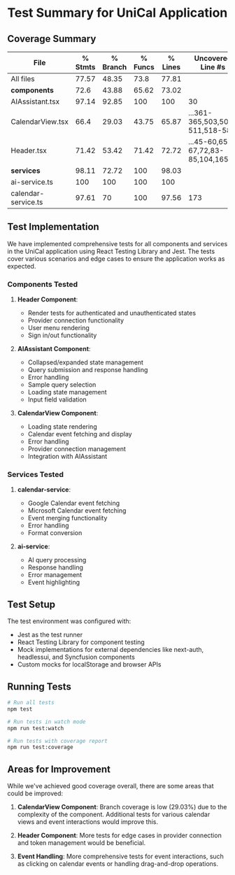 # Test Summary for UniCal Application

## Coverage Summary

| File                | % Stmts | % Branch | % Funcs | % Lines | Uncovered Line #s               |
| ------------------- | ------- | -------- | ------- | ------- | ------------------------------- |
| All files           | 77.57   | 48.35    | 73.8    | 77.81   |                                 |
| **components**      | 72.6    | 43.88    | 65.62   | 73.02   |                                 |
| AIAssistant.tsx     | 97.14   | 92.85    | 100     | 100     | 30                              |
| CalendarView.tsx    | 66.4    | 29.03    | 43.75   | 65.87   | ...361-365,503,509-511,518-583  |
| Header.tsx          | 71.42   | 53.42    | 71.42   | 72.72   | ...45-60,65-67,72,83-85,104,165 |
| **services**        | 98.11   | 72.72    | 100     | 98.03   |                                 |
| ai-service.ts       | 100     | 100      | 100     | 100     |                                 |
| calendar-service.ts | 97.61   | 70       | 100     | 97.56   | 173                             |

## Test Implementation

We have implemented comprehensive tests for all components and services in the UniCal application using React Testing Library and Jest. The tests cover various scenarios and edge cases to ensure the application works as expected.

### Components Tested

1. **Header Component**:

   - Render tests for authenticated and unauthenticated states
   - Provider connection functionality
   - User menu rendering
   - Sign in/out functionality

2. **AIAssistant Component**:

   - Collapsed/expanded state management
   - Query submission and response handling
   - Error handling
   - Sample query selection
   - Loading state management
   - Input field validation

3. **CalendarView Component**:
   - Loading state rendering
   - Calendar event fetching and display
   - Error handling
   - Provider connection management
   - Integration with AIAssistant

### Services Tested

1. **calendar-service**:

   - Google Calendar event fetching
   - Microsoft Calendar event fetching
   - Event merging functionality
   - Error handling
   - Format conversion

2. **ai-service**:
   - AI query processing
   - Response handling
   - Error management
   - Event highlighting

## Test Setup

The test environment was configured with:

- Jest as the test runner
- React Testing Library for component testing
- Mock implementations for external dependencies like next-auth, headlessui, and Syncfusion components
- Custom mocks for localStorage and browser APIs

## Running Tests

```bash
# Run all tests
npm test

# Run tests in watch mode
npm run test:watch

# Run tests with coverage report
npm run test:coverage
```

## Areas for Improvement

While we've achieved good coverage overall, there are some areas that could be improved:

1. **CalendarView Component**: Branch coverage is low (29.03%) due to the complexity of the component. Additional tests for various calendar views and event interactions would improve this.

2. **Header Component**: More tests for edge cases in provider connection and token management would be beneficial.

3. **Event Handling**: More comprehensive tests for event interactions, such as clicking on calendar events or handling drag-and-drop operations.
